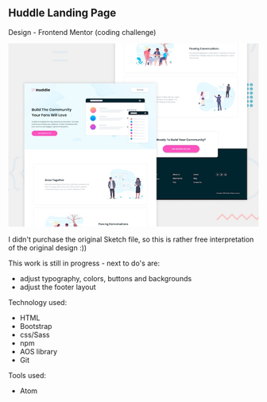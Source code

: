## Huddle Landing Page

Design - Frontend Mentor (coding challenge)

![Design preview for the Huddle landing page with alternating feature blocks coding challenge](./design/desktop-preview.jpg)

I didn't purchase the original Sketch file, so this is rather free interpretation of the original design :))

This work is still in progress - next to do's are:

- adjust typography, colors, buttons and backgrounds
- adjust the footer layout


Technology used:

- HTML
- Bootstrap
- css/Sass
- npm
- AOS library
- Git

Tools used:

- Atom
